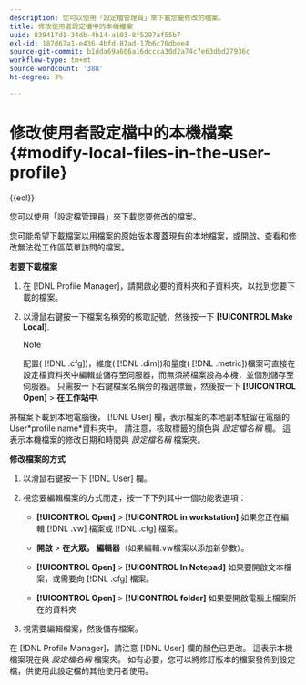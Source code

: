 ```yaml
---
description: 您可以使用「設定檔管理員」來下載您要修改的檔案。
title: 修改使用者設定檔中的本機檔案
uuid: 839417d1-34db-4b14-a103-8f5297af55b7
exl-id: 187d67a1-e436-4bfd-87ad-17b6c70dbee4
source-git-commit: b1dda69a606a16dccca30d2a74c7e63dbd27936c
workflow-type: tm+mt
source-wordcount: '388'
ht-degree: 3%

---
```


# 修改使用者設定檔中的本機檔案{#modify-local-files-in-the-user-profile}

{{eol}}

您可以使用「設定檔管理員」來下載您要修改的檔案。

您可能希望下載檔案以用檔案的原始版本覆蓋現有的本地檔案，或開啟、查看和修改無法從工作區菜單訪問的檔案。

**若要下載檔案**

1. 在 [!DNL Profile Manager]，請開啟必要的資料夾和子資料夾，以找到您要下載的檔案。
1. 以滑鼠右鍵按一下檔案名稱旁的核取記號，然後按一下 **[!UICONTROL Make Local]**.

   >[!NOTE]
   >
   >配置( [!DNL .cfg])，維度( [!DNL .dim])和量度( [!DNL .metric])檔案可直接在設定檔資料夾中編輯並儲存至伺服器，而無須將檔案設為本機，並個別儲存至伺服器。 只需按一下右鍵檔案名稱旁的複選標籤，然後按一下 **[!UICONTROL Open]** > **在工作站中**.

將檔案下載到本地電腦後， [!DNL User] 欄，表示檔案的本地副本駐留在電腦的User\*profile name*資料夾中。 請注意，核取標籤的顏色與 *設定檔名稱* 欄。 這表示本機檔案的修改日期和時間與 *設定檔名稱* 檔案夾。

**修改檔案的方式**

1. 以滑鼠右鍵按一下 [!DNL User] 欄。
1. 視您要編輯檔案的方式而定，按一下下列其中一個功能表選項：

   * **[!UICONTROL Open]** > **[!UICONTROL in workstation]** 如果您正在編輯 [!DNL .vw] 檔案或 [!DNL .cfg] 檔案。

   * **開啟** > **在大眾。 編輯器**（如果編輯.vw檔案以添加新參數）。

   * **[!UICONTROL Open]** > **[!UICONTROL In Notepad]** 如果要開啟文本檔案，或需要向 [!DNL .cfg] 檔案。

   * **[!UICONTROL Open]** > **[!UICONTROL folder]** 如果要開啟電腦上檔案所在的資料夾

1. 視需要編輯檔案，然後儲存檔案。

在 [!DNL Profile Manager]，請注意 [!DNL User] 欄的顏色已更改。 這表示本機檔案現在與 *設定檔名稱* 檔案夾。 如有必要，您可以將修訂版本的檔案發佈到設定檔，供使用此設定檔的其他使用者使用。
